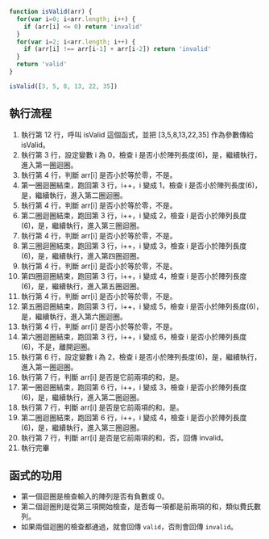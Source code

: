 ``` js
function isValid(arr) {
  for(var i=0; i<arr.length; i++) {
    if (arr[i] <= 0) return 'invalid'
  }
  for(var i=2; i<arr.length; i++) {
    if (arr[i] !== arr[i-1] + arr[i-2]) return 'invalid'
  }
  return 'valid'
}

isValid([3, 5, 8, 13, 22, 35])
```

## 執行流程
1. 執行第 12 行，呼叫 isValid 這個函式，並把 [3,5,8,13,22,35] 作為參數傳給 isValid。
2. 執行第 3 行，設定變數 i 為 0，檢查 i 是否小於陣列長度(6)，是，繼續執行，進入第一圈迴圈。
3. 執行第 4 行，判斷 arr[i] 是否小於等於零，不是。
4. 第一圈迴圈結束，跑回第 3 行，i++，i 變成 1，檢查 i 是否小於陣列長度(6)，是，繼續執行，進入第二圈迴圈。
5. 執行第 4 行，判斷 arr[i] 是否小於等於零，不是。
6. 第二圈迴圈結束，跑回第 3 行，i++，i 變成 2，檢查 i 是否小於陣列長度(6)，是，繼續執行，進入第三圈迴圈。
7. 執行第 4 行，判斷 arr[i] 是否小於等於零，不是。
8. 第三圈迴圈結束，跑回第 3 行，i++，i 變成 3，檢查 i 是否小於陣列長度(6)，是，繼續執行，進入第四圈迴圈。
9. 執行第 4 行，判斷 arr[i] 是否小於等於零，不是。
10. 第四圈迴圈結束，跑回第 3 行，i++，i 變成 4，檢查 i 是否小於陣列長度(6)，是，繼續執行，進入第五圈迴圈。
11. 執行第 4 行，判斷 arr[i] 是否小於等於零，不是。
12. 第五圈迴圈結束，跑回第 3 行，i++，i 變成 5，檢查 i 是否小於陣列長度(6)，是，繼續執行，進入第六圈迴圈。
13. 執行第 4 行，判斷 arr[i] 是否小於等於零，不是。
14. 第六圈迴圈結束，跑回第 3 行，i++，i 變成 6，檢查 i 是否小於陣列長度(6)，不是，離開迴圈。
15. 執行第 6 行，設定變數 i 為 2，檢查 i 是否小於陣列長度(6)，是，繼續執行，進入第一圈迴圈。
16. 執行第 7 行，判斷 arr[i] 是否是它前兩項的和，是。
17. 第一圈迴圈結束，跑回第 6 行，i++，i 變成 3，檢查 i 是否小於陣列長度(6)，是，繼續執行，進入第二圈迴圈。
18. 執行第 7 行，判斷 arr[i] 是否是它前兩項的和，是。
19. 第二圈迴圈結束，跑回第 6 行，i++，i 變成 4，檢查 i 是否小於陣列長度(6)，是，繼續執行，進入第三圈迴圈。
20. 執行第 7 行，判斷 arr[i] 是否是它前兩項的和，否，回傳 invalid。
21. 執行完畢
## 函式的功用
* 第一個迴圈是檢查輸入的陣列是否有負數或 0。
* 第二個迴圈則是從第三項開始檢查，是否每一項都是前兩項的和，類似費氏數列。
* 如果兩個迴圈的檢查都通過，就會回傳 `valid`，否則會回傳 `invalid`。